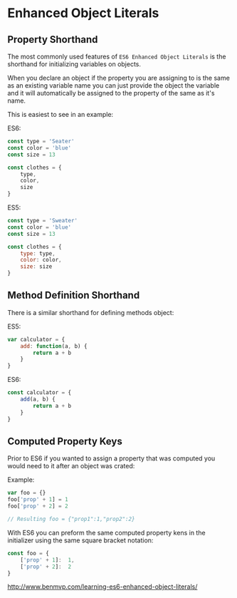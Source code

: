 # Enhanced Object Literals

## Property Shorthand

The most commonly used features of `ES6 Enhanced Object Literals` is the shorthand for initializing variables on objects.

When you declare an object if the property you are assigning to is the same as an existing variable name you can just provide
the object the variable and it will automatically be assigned to the property of the same as it's name.

This is easiest to see in an example:

ES6:
```javascript 1.8
const type = 'Seater'
const color = 'blue'
const size = 13

const clothes = {
	type,
	color,
	size
}
```

ES5:
```javascript 1.8
const type = 'Sweater'
const color = 'blue'
const size = 13

const clothes = {
	type: type,
	color: color,
	size: size
}
```
## Method Definition Shorthand

There is a similar shorthand for defining methods object:
 
ES5:
```javascript 1.8
var calculator = {
	add: function(a, b) {
		return a + b
	}
}
```

ES6:
```javascript 1.8
const calculator = {
	add(a, b) {
		return a + b
	}
}
```

## Computed Property Keys

Prior to ES6 if you wanted to assign a property that was computed you would need to it after an object was crated:

Example:
```javascript 1.8
var foo = {}
foo['prop' + 1] = 1
foo['prop' + 2] = 2

// Resulting foo = {"prop1":1,"prop2":2}
```

With ES6 you can preform the same computed property kens in the initializer using the same square bracket notation:

```javascript 1.8
const foo = {
	['prop' + 1]:  1,
	['prop' + 2]:  2
}
```




http://www.benmvp.com/learning-es6-enhanced-object-literals/